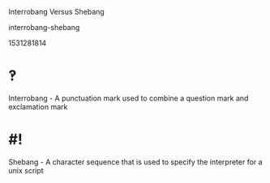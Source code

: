 Interrobang Versus Shebang

interrobang-shebang

1531281814

# ‽
Interrobang - A punctuation mark used to combine a question mark and exclamation mark

# #!
Shebang - A character sequence that is used to specify the interpreter for a unix script
